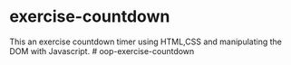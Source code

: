 # exercise-countdown

This an exercise countdown timer using HTML,CSS and manipulating the DOM with Javascript.
#   o o p - e x e r c i s e - c o u n t d o w n  
 